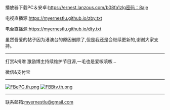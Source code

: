 播放器下载PC＆安卓:https://ernest.lanzous.com/b08fa1zlg密码：8aje

电视直播源:https://myernestlu.github.io/zby.txt

电台直播源:https://myernestlu.github.io/dty.txt

虽然吾爱的帖子因为港澳台的原因删除了,但是我还是会继续更新的,谢谢大家支持。

------------------------------------------------------------
打赏&捐赠 激励博主持续维护节目源,一毛也是爱咳咳咳...

微信&支付宝

------------------------------------------------------------
<a href="https://img.wenhairu.com/image/FBePG"><img src="https://cdn.img.wenhairu.com/images/2020/04/02/FBePG.th.png" alt="FBePG.th.png" border="0"></a> <a href="https://img.wenhairu.com/image/FBBtv"><img src="https://cdn.img.wenhairu.com/images/2020/04/02/FBBtv.th.png" alt="FBBtv.th.png" border="0"></a>

------------------------------------------------------------
联系邮箱:myernestlu@gmail.com

